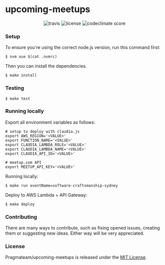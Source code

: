 # upcoming-meetups

<p align="center">
  <img src="https://img.shields.io/travis/Pragmateam/upcoming-meetups.svg" alt="travis">
  <img src="https://img.shields.io/github/license/Pragmateam/upcoming-meetups.svg" alt="license">
  <img src="https://img.shields.io/codeclimate/github/Pragmateam/upcoming-meetups.svg" alt="codeclimate score">
</p>

### Setup

To ensure you're using the correct node.js version, run this command first:

```
$ nvm use $(cat .nvmrc)
```

Then you can install the dependencies.

```
$ make install
```

### Testing

```
$ make test
```

### Running locally

Export all environment variables as follows:

```
# setup to deploy with claudia.js
export AWS_REGION='<VALUE>'
export FUNCTION_NAME='<VALUE>'
export CLAUDIA_LAMBDA_ROLE='<VALUE>'
export CLAUDIA_LAMBDA_NAME='<VALUE>'
export CLAUDIA_API_ID='<VALUE>'

# meetup.com API
export MEETUP_API_KEY='<VALUE>'
```

Running locally:

```
$ make run eventName=software-craftsmanship-sydney
```

Deploy to AWS Lambda + API Gateway:

```
$ make deploy
```

### Contributing

There are many ways to contribute, such as fixing opened issues, creating them
or suggesting new ideas.
Either way will be very appreciated.

### License

Pragmateam/upcoming-meetups is released under the [MIT License](http://www.opensource.org/licenses/MIT).
